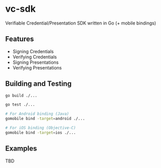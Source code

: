 # vc-sdk
Verifiable Credential/Presentation SDK written in Go (+ mobile bindings)


## Features

- Signing Credentials
- Verifying Credentials
- Signing Presentations
- Verifying Presentations


## Building and Testing

```bash
go build ./...

go test ./...

# For Android binding (Java)
gomobile bind -target=android ./...

# For iOS binding (Objective-C)
gomobile bind -target=ios ./...
```

## Examples

TBD
